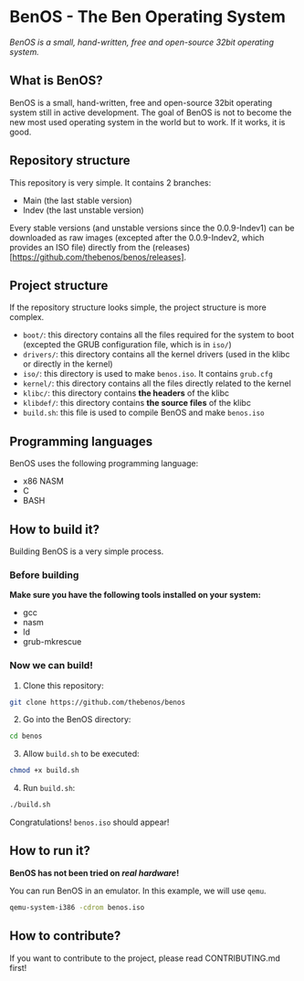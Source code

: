 # BenOS - The Ben Operating System

*BenOS is a small, hand-written, free and open-source 32bit operating system.*

## What is BenOS?
BenOS is a small, hand-written, free and open-source 32bit operating system still in active development. The goal of BenOS is not to become the new most used operating system in the world but to work. If it works, it is good.

## Repository structure
This repository is very simple. It contains 2 branches:
- Main (the last stable version)
- Indev (the last unstable version)

Every stable versions (and unstable versions since the 0.0.9-Indev1) can be downloaded as raw images (excepted after the 0.0.9-Indev2, which provides an ISO file) directly from the (releases)[https://github.com/thebenos/benos/releases].

## Project structure
If the repository structure looks simple, the project structure is more complex.
- `boot/`: this directory contains all the files required for the system to boot (excepted the GRUB configuration file, which is in `iso/`)
- `drivers/`: this directory contains all the kernel drivers (used in the klibc or directly in the kernel)
- `iso/`: this directory is used to make `benos.iso`. It contains `grub.cfg`
- `kernel/`: this directory contains all the files directly related to the kernel
- `klibc/`: this directory contains **the headers** of the klibc
- `klibdef/`: this directory contains **the source files** of the klibc
- `build.sh`: this file is used to compile BenOS and make `benos.iso`

## Programming languages
BenOS uses the following programming language:
- x86 NASM
- C
- BASH

## How to build it?
Building BenOS is a very simple process.

### Before building
**Make sure you have the following tools installed on your system:**
- gcc
- nasm
- ld
- grub-mkrescue

### Now we can build!
1. Clone this repository:
```bash
git clone https://github.com/thebenos/benos
```
2. Go into the BenOS directory:
```bash
cd benos
```
3. Allow `build.sh` to be executed:
```bash
chmod +x build.sh
```
4. Run `build.sh`:
```bash
./build.sh
```
Congratulations! `benos.iso` should appear!

## How to run it?
**BenOS has not been tried on *real hardware*!**

You can run BenOS in an emulator. In this example, we will use `qemu`.
```bash
qemu-system-i386 -cdrom benos.iso
```

## How to contribute?
If you want to contribute to the project, please read CONTRIBUTING.md first!
